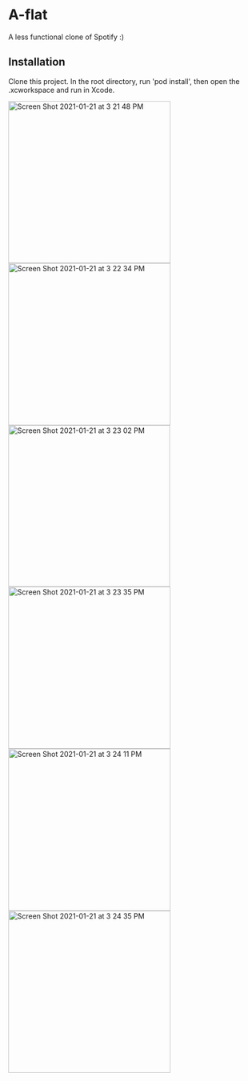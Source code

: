 # A-flat
A less functional clone of Spotify :)

## Installation
Clone this project. In the root directory, run 'pod install', then open the .xcworkspace and run in Xcode.

<img width="324" alt="Screen Shot 2021-01-21 at 3 21 48 PM" src="https://user-images.githubusercontent.com/29615757/105414286-e82bc180-5bfc-11eb-9ac4-f5ac9984e7eb.png">
<img width="324" alt="Screen Shot 2021-01-21 at 3 22 34 PM" src="https://user-images.githubusercontent.com/29615757/105414289-e95cee80-5bfc-11eb-81c9-94221694e3f8.png">
<img width="323" alt="Screen Shot 2021-01-21 at 3 23 02 PM" src="https://user-images.githubusercontent.com/29615757/105414294-eb26b200-5bfc-11eb-9916-9caae67a16d3.png">
<img width="324" alt="Screen Shot 2021-01-21 at 3 23 35 PM" src="https://user-images.githubusercontent.com/29615757/105414298-ec57df00-5bfc-11eb-9010-385e9d70537f.png">
<img width="324" alt="Screen Shot 2021-01-21 at 3 24 11 PM" src="https://user-images.githubusercontent.com/29615757/105414301-ecf07580-5bfc-11eb-83cf-20c66a2d60b8.png">
<img width="324" alt="Screen Shot 2021-01-21 at 3 24 35 PM" src="https://user-images.githubusercontent.com/29615757/105414303-ed890c00-5bfc-11eb-9bf1-c4e34793cb81.png">
